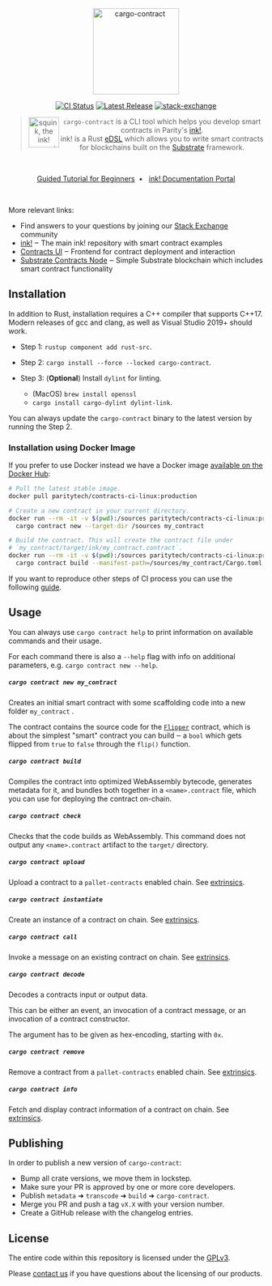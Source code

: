 <div align="center">
    <img src="./.images/cargo-contract.svg" alt="cargo-contract" height="170" />

[![CI Status][a1]][a2]
[![Latest Release][d1]][d2]
[![stack-exchange][s1]][s2]

[a1]: https://github.com/paritytech/cargo-contract/workflows/ci/badge.svg
[a2]: https://github.com/paritytech/cargo-contract/actions?query=workflow%3Aci+branch%3Amaster
[d1]: https://img.shields.io/crates/v/cargo-contract.svg
[d2]: https://crates.io/crates/cargo-contract
[s1]: https://img.shields.io/badge/click-white.svg?logo=StackExchange&label=ink!%20Support%20on%20StackExchange&labelColor=white&color=blue
[s2]: https://substrate.stackexchange.com/questions/tagged/ink?tab=Votes

<p align="center">

> <img src="./.images/ink-squid.svg" alt="squink, the ink! mascot" style="vertical-align: middle" align="left" height="60" />`cargo-contract` is a CLI tool which helps you develop smart contracts in Parity's <a href="https://github.com/paritytech/ink">ink!</a>.<br/>ink! is a Rust [eDSL](https://wiki.haskell.org/Embedded_domain_specific_language) which allows you to write smart contracts for blockchains built on the [Substrate](https://github.com/paritytech/substrate) framework.
</p>

<br/>

[Guided Tutorial for Beginners](https://docs.substrate.io/tutorials/v3/ink-workshop/pt1/)&nbsp;&nbsp;•&nbsp;&nbsp;
[ink! Documentation Portal](https://ink.substrate.io)

<br/>
</div>

More relevant links:
* Find answers to your questions by joining our [Stack Exchange][s2] community
* [ink!](https://github.com/paritytech/ink) ‒ The main ink! repository with smart contract examples
* [Contracts UI](https://contracts-ui.substrate.io/) ‒ Frontend for contract deployment and interaction
* [Substrate Contracts Node](https://github.com/paritytech/substrate-contracts-node) ‒ Simple Substrate blockchain which includes smart contract functionality


## Installation

In addition to Rust, installation requires a C++ compiler that supports C++17.
Modern releases of gcc and clang, as well as Visual Studio 2019+ should work.

* Step 1: `rustup component add rust-src`.

* Step 2: `cargo install --force --locked cargo-contract`.

* Step 3: (**Optional**) Install `dylint` for linting.
  * (MacOS) `brew install openssl`
  * `cargo install cargo-dylint dylint-link`.

You can always update the `cargo-contract` binary to the latest version by running the Step 2.

### Installation using Docker Image

If you prefer to use Docker instead we have a Docker image
[available on the Docker Hub](https://hub.docker.com/r/paritytech/contracts-ci-linux):

```bash
# Pull the latest stable image.
docker pull paritytech/contracts-ci-linux:production

# Create a new contract in your current directory.
docker run --rm -it -v $(pwd):/sources paritytech/contracts-ci-linux:production \
  cargo contract new --target-dir /sources my_contract

# Build the contract. This will create the contract file under
# `my_contract/target/ink/my_contract.contract`.
docker run --rm -it -v $(pwd):/sources paritytech/contracts-ci-linux:production \
  cargo contract build --manifest-path=/sources/my_contract/Cargo.toml
```

If you want to reproduce other steps of CI process you can use the following
[guide](https://github.com/paritytech/scripts#reproduce-ci-locally).

## Usage

You can always use `cargo contract help` to print information on available
commands and their usage.

For each command there is also a `--help` flag with info on additional parameters,
e.g. `cargo contract new --help`.

##### `cargo contract new my_contract`

Creates an initial smart contract with some scaffolding code into a new
folder `my_contract` .

The contract contains the source code for the [`Flipper`](https://github.com/paritytech/ink/blob/master/examples/flipper/lib.rs)
contract, which is about the simplest "smart" contract you can build ‒ a `bool` which gets flipped
from `true` to `false` through the `flip()` function.

##### `cargo contract build`

Compiles the contract into optimized WebAssembly bytecode, generates metadata for it,
and bundles both together in a `<name>.contract` file, which you can use for
deploying the contract on-chain.

##### `cargo contract check`

Checks that the code builds as WebAssembly. This command does not output any `<name>.contract`
artifact to the `target/` directory.

##### `cargo contract upload`

Upload a contract to a `pallet-contracts` enabled chain. See [extrinsics](docs/extrinsics.md).

##### `cargo contract instantiate`

Create an instance of a contract on chain. See [extrinsics](docs/extrinsics.md).

##### `cargo contract call`

Invoke a message on an existing contract on chain. See [extrinsics](docs/extrinsics.md).

##### `cargo contract decode`

Decodes a contracts input or output data.

This can be either an event, an invocation of a contract message, or an invocation of a contract constructor.

The argument has to be given as hex-encoding, starting with `0x`.

##### `cargo contract remove`

Remove a contract from a `pallet-contracts` enabled chain. See [extrinsics](docs/extrinsics.md).

##### `cargo contract info`

Fetch and display contract information of a contract on chain. See [extrinsics](docs/extrinsics.md).

## Publishing

In order to publish a new version of `cargo-contract`:

- Bump all crate versions, we move them in lockstep.
- Make sure your PR is approved by one or more core developers.
- Publish `metadata` ➜ `transcode` ➜ `build` ➜ `cargo-contract`.
- Merge you PR and push a tag `vX.X` with your version number.
- Create a GitHub release with the changelog entries.

## License

The entire code within this repository is licensed under the [GPLv3](LICENSE).

Please [contact us](https://www.parity.io/contact/) if you have questions about
the licensing of our products.
